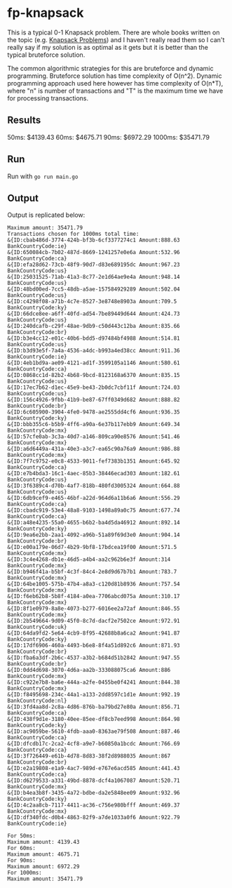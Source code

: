 # fp-knapsack

This is a typical 0-1 Knapsack problem. There are whole books written on the topic (e.g. [Knapsack Problems](https://link.springer.com/book/10.1007/978-3-540-24777-7)) and I haven't really read them so I can't really say if my solution is as optimal as it gets but it is better than the typical bruteforce solution.

The common algorithmic strategies for this are bruteforce and dynamic programming. Bruteforce solution has time complexity of O(n^2). Dynamic programming approach used here however has time complexity of O(n*T), where "n" is number of transactions and "T" is the maximum time we have for processing transactions.

## Results
50ms: $4139.43
60ms: $4675.71
90ms: $6972.29
1000ms: $35471.79

## Run
Run with `go run main.go`

## Output
Output is replicated below:
```
Maximum amount: 35471.79
Transactions chosen for 1000ms total time:
&{ID:cbab486d-3774-424b-bf3b-6cf3377274c1 Amount:888.63 BankCountryCode:ie}
&{ID:650084cb-7b02-487d-8669-1241257e0e6a Amount:532.96 BankCountryCode:ca}
&{ID:efa28d62-73cb-48f9-90d7-d83e689195dc Amount:967.23 BankCountryCode:us}
&{ID:25031525-71ab-41a3-8c77-2e1d64ae9e4a Amount:948.14 BankCountryCode:us}
&{ID:48bd00ed-7cc5-48db-a5ae-157584929289 Amount:502.04 BankCountryCode:us}
&{ID:c4298f08-a71b-4c7e-8527-3e8748e8903a Amount:709.5 BankCountryCode:ky}
&{ID:66dce8ee-a6ff-40fd-ad54-7be89449d644 Amount:424.73 BankCountryCode:us}
&{ID:240dcafb-c29f-48ae-9db9-c50d443c12ba Amount:835.66 BankCountryCode:br}
&{ID:b3e4cc12-e01c-40b6-bdd5-d97484bf4988 Amount:514.81 BankCountryCode:us}
&{ID:b3d93e5f-7a4a-4536-a4dc-b993a4ed38cc Amount:911.36 BankCountryCode:ie}
&{ID:4eb1bd9a-ae09-4121-ad1f-3599105a1146 Amount:580.61 BankCountryCode:ca}
&{ID:0868cc1d-82b2-4b68-9bcd-8123168a6370 Amount:835.15 BankCountryCode:us}
&{ID:17ec7b62-d1ec-45e9-be43-2b0dc7cbf11f Amount:724.03 BankCountryCode:us}
&{ID:156c4926-9fbb-41b9-be87-67ff0349d682 Amount:888.82 BankCountryCode:br}
&{ID:6c605900-3904-4fe0-9478-ae2555dd4cf6 Amount:936.35 BankCountryCode:ky}
&{ID:bbb355c6-b5b9-4ff6-a90a-6e37b117ebb9 Amount:649.34 BankCountryCode:mx}
&{ID:57cfe0ab-3c3a-40d7-a146-809ca90e8576 Amount:541.46 BankCountryCode:mx}
&{ID:a6d6449a-431a-40e3-a3c7-ea65c90a76a9 Amount:986.88 BankCountryCode:mx}
&{ID:7f7c9752-e0c8-4533-9011-fef7383b1351 Amount:645.92 BankCountryCode:ca}
&{ID:e7b4bda3-16c1-4aec-85b3-38446ecad303 Amount:182.61 BankCountryCode:us}
&{ID:3f6389c4-d70b-4af7-818b-480fd3005324 Amount:664.88 BankCountryCode:us}
&{ID:6db9cef9-e465-46bf-a22d-964d6a11b6a6 Amount:556.29 BankCountryCode:ca}
&{ID:cbadc919-53e4-48a8-9103-1498a89a0c75 Amount:677.74 BankCountryCode:ca}
&{ID:a48e4235-55a0-4655-b6b2-ba4d5da46912 Amount:892.14 BankCountryCode:ky}
&{ID:9ea6e2bb-2aa1-4092-a96b-51a89f69d3e0 Amount:904.14 BankCountryCode:br}
&{ID:e00a179e-06d7-4b29-9bf8-17bdcea19f00 Amount:571.5 BankCountryCode:mx}
&{ID:3c4e4268-db1e-46d5-a4b4-aa2c962b6e3f Amount:314 BankCountryCode:mx}
&{ID:b946f41a-b5bf-4c3f-84c4-2e8d9d67b7b1 Amount:783.7 BankCountryCode:mx}
&{ID:64be1005-575b-47b4-a8a3-c120d81b8936 Amount:757.54 BankCountryCode:mx}
&{ID:f6eb62b8-5b8f-4184-a0ea-7706abcd075a Amount:310.17 BankCountryCode:mx}
&{ID:8f1e0979-8a8e-4073-b277-6016ee2a72af Amount:846.55 BankCountryCode:mx}
&{ID:2b549664-9d09-45f0-8c7d-dacf2e7502ce Amount:972.91 BankCountryCode:uk}
&{ID:64da9fd2-5e64-4cb9-8f95-42688b8a6ca2 Amount:941.87 BankCountryCode:ky}
&{ID:17df6906-460a-4493-b6e8-8f4a51d892c6 Amount:871.93 BankCountryCode:br}
&{ID:fba6a3df-2b6c-4537-a3b2-b684d51b2842 Amount:947.55 BankCountryCode:br}
&{ID:0dd4d698-3070-4d6a-aa2b-333088075ca6 Amount:886 BankCountryCode:mx}
&{ID:c922e7b8-ba6e-444a-a2fe-0455be0f4241 Amount:844.38 BankCountryCode:mx}
&{ID:f8495698-234c-44a1-a133-2dd8597c1d1e Amount:992.19 BankCountryCode:nl}
&{ID:3fd4aa8d-2c8a-4d86-876b-ba79bd27e80a Amount:856.71 BankCountryCode:ca}
&{ID:438f9d1e-3180-40ee-85ee-df8cb7eed998 Amount:864.98 BankCountryCode:ky}
&{ID:ac9059be-5610-4fdb-aaa0-8363ae79f508 Amount:887.46 BankCountryCode:ca}
&{ID:dfcdb17c-2ca2-4cf8-a9e7-b60850a1bcdc Amount:766.69 BankCountryCode:ca}
&{ID:3f726449-e61b-4d78-8d83-38f2d8988035 Amount:867 BankCountryCode:br}
&{ID:e2a19808-e1a9-4ac7-989d-e767e6acd585 Amount:441.43 BankCountryCode:ca}
&{ID:d6279533-a331-49bd-8878-dcf4a1067087 Amount:520.71 BankCountryCode:mx}
&{ID:b4ea3b8f-3435-4a72-bdbe-da2e5848ee09 Amount:932.96 BankCountryCode:ky}
&{ID:4c2aa8cb-7117-4411-ac36-c756e980bfff Amount:469.37 BankCountryCode:mx}
&{ID:df340fdc-d0b4-4863-82f9-a7de1033a0f6 Amount:922.79 BankCountryCode:ie}

For 50ms:
Maximum amount: 4139.43
For 60ms:
Maximum amount: 4675.71
For 90ms:
Maximum amount: 6972.29
For 1000ms:
Maximum amount: 35471.79
```
